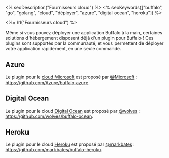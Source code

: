 <% seoDescription("Fournisseurs cloud") %>
<% seoKeywords(["buffalo", "go", "golang", "cloud", "déployer", "azure", "digital ocean", "heroku"]) %>

<%= h1("Fournisseurs cloud") %>

Même si vous pouvez déployer une application Buffalo à la main, certaines solutions d'hébergement disposent déjà d'un plugin pour Buffalo ! Ces plugins sont supportés par la communauté, et vous permettent de déployer votre application rapidement, en une seule commande.

## Azure

Le plugin pour le [cloud Microsoft](https://azure.microsoft.com/en-us/) est proposé par [@Microsoft](https://open.microsoft.com/) : https://github.com/Azure/buffalo-azure.

## Digital Ocean

Le plugin pour le cloud [Digital Ocean](https://www.digitalocean.com/) est proposé par [@wolves](https://github.com/wolves) : https://github.com/wolves/buffalo-ocean.

## Heroku

Le plugin pour le cloud [Heroku](https://www.heroku.com/) est proposé par [@markbates](https://github.com/markbates) : https://github.com/markbates/buffalo-heroku.